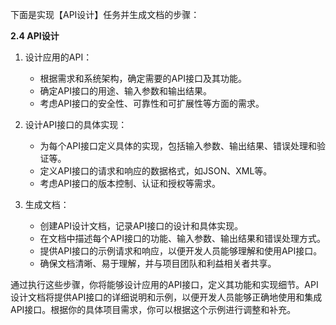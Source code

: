 下面是实现【API设计】任务并生成文档的步骤：

**2.4 API设计**

1. 设计应用的API：

   - 根据需求和系统架构，确定需要的API接口及其功能。
   - 确定API接口的用途、输入参数和输出结果。
   - 考虑API接口的安全性、可靠性和可扩展性等方面的需求。

2. 设计API接口的具体实现：

   - 为每个API接口定义具体的实现，包括输入参数、输出结果、错误处理和验证等。
   - 定义API接口的请求和响应的数据格式，如JSON、XML等。
   - 考虑API接口的版本控制、认证和授权等需求。

3. 生成文档：

   - 创建API设计文档，记录API接口的设计和具体实现。
   - 在文档中描述每个API接口的功能、输入参数、输出结果和错误处理方式。
   - 提供API接口的示例请求和响应，以便开发人员能够理解和使用API接口。
   - 确保文档清晰、易于理解，并与项目团队和利益相关者共享。

通过执行这些步骤，你将能够设计应用的API接口，定义其功能和实现细节。API设计文档将提供API接口的详细说明和示例，以便开发人员能够正确地使用和集成API接口。根据你的具体项目需求，你可以根据这个示例进行调整和补充。
